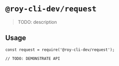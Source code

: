 # `@roy-cli-dev/request`

> TODO: description

## Usage

```
const request = require('@roy-cli-dev/request');

// TODO: DEMONSTRATE API
```

